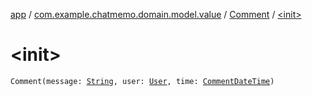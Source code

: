 [app](../../index.md) / [com.example.chatmemo.domain.model.value](../index.md) / [Comment](index.md) / [&lt;init&gt;](./-init-.md)

# &lt;init&gt;

`Comment(message: `[`String`](https://kotlinlang.org/api/latest/jvm/stdlib/kotlin/-string/index.html)`, user: `[`User`](../-user/index.md)`, time: `[`CommentDateTime`](../-comment-date-time/index.md)`)`
